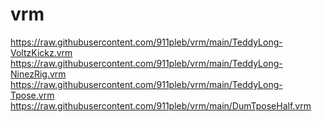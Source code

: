# vrm
https://raw.githubusercontent.com/911pleb/vrm/main/TeddyLong-VoltzKickz.vrm
https://raw.githubusercontent.com/911pleb/vrm/main/TeddyLong-NinezRig.vrm
https://raw.githubusercontent.com/911pleb/vrm/main/TeddyLong-Tpose.vrm
https://raw.githubusercontent.com/911pleb/vrm/main/DumTposeHalf.vrm
